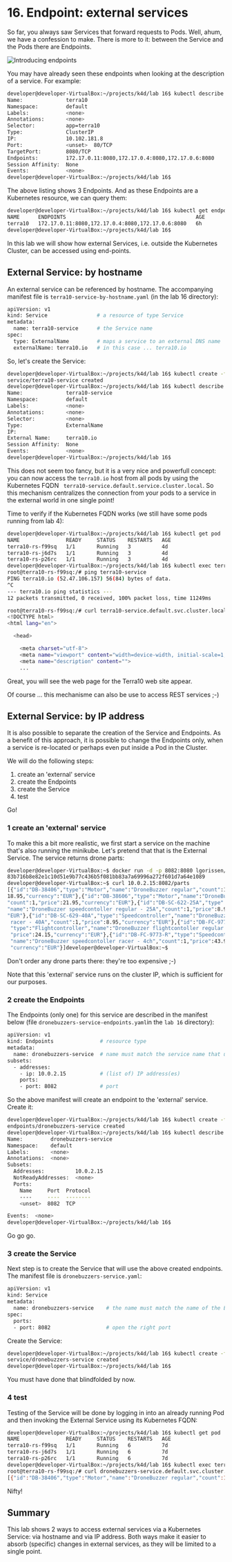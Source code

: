# 16. Endpoint: external services

So far, you always saw Services that forward requests to Pods. Well, ahum, we have a confession to make. There is more to it: between the Service and the Pods there are Endpoints.

![Introducing endpoints](img/lab16-introducing-endpoints.png)

You may have already seen these endpoints when looking at the description of a service. For example:

```bash
developer@developer-VirtualBox:~/projects/k4d/lab 16$ kubectl describe service terra10
Name:              terra10
Namespace:         default
Labels:            <none>
Annotations:       <none>
Selector:          app=terra10
Type:              ClusterIP
IP:                10.102.181.8
Port:              <unset>  80/TCP
TargetPort:        8080/TCP
Endpoints:         172.17.0.11:8080,172.17.0.4:8080,172.17.0.6:8080
Session Affinity:  None
Events:            <none>
developer@developer-VirtualBox:~/projects/k4d/lab 16$
```
The above listing shows 3 Endpoints. And as these Endpoints are a Kubernetes resource, we can query them:

```bash
developer@developer-VirtualBox:~/projects/k4d/lab 16$ kubectl get endpoints terra10
NAME      ENDPOINTS                                          AGE
terra10   172.17.0.11:8080,172.17.0.4:8080,172.17.0.6:8080   6h
developer@developer-VirtualBox:~/projects/k4d/lab 16$
```
In this lab we will show how external Services, i.e. outside the Kubernetes Cluster, can be accessed using end-points.

## External Service: by hostname

An external service can be referenced by hostname. The accompanying manifest file is `terra10-service-by-hostname.yaml` (in the lab 16 directory):

```bash
apiVersion: v1
kind: Service                # a resource of type Service
metadata:
  name: terra10-service      # the Service name
spec:
  type: ExternalName         # maps a service to an external DNS name
  externalName: terra10.io   # in this case ... terra10.io
```

So, let's create the Service:

```bash
developer@developer-VirtualBox:~/projects/k4d/lab 16$ kubectl create -f terra10-service-by-hostname.yaml 
service/terra10-service created
developer@developer-VirtualBox:~/projects/k4d/lab 16$ kubectl describe service terra10-service 
Name:              terra10-service
Namespace:         default
Labels:            <none>
Annotations:       <none>
Selector:          <none>
Type:              ExternalName
IP:                
External Name:     terra10.io
Session Affinity:  None
Events:            <none>
developer@developer-VirtualBox:~/projects/k4d/lab 16$
```

This does not seem too fancy, but it is a very nice and powerfull concept: you can now access the `terra10.io` host from all pods by using the Kubernetes FQDN ` terra10-service.default.service.cluster.local`. So this mechanism centralizes the connection from your pods to a service in the external world in one single point!

Time to verify if the Kubernetes FQDN works (we still have some pods running from lab 4):

```bash
developer@developer-VirtualBox:~/projects/k4d/lab 16$ kubectl get pod
NAME               READY     STATUS    RESTARTS   AGE
terra10-rs-f99sq   1/1       Running   3          4d
terra10-rs-j6d7s   1/1       Running   3          4d
terra10-rs-p26rc   1/1       Running   3          4d
developer@developer-VirtualBox:~/projects/k4d/lab 16$ kubectl exec terra10-rs-f99sq -it bash
root@terra10-rs-f99sq:/# ping terra10-service
PING terra10.io (52.47.106.157) 56(84) bytes of data.
^C
--- terra10.io ping statistics ---
12 packets transmitted, 0 received, 100% packet loss, time 11249ms

root@terra10-rs-f99sq:/# curl terra10-service.default.svc.cluster.local
<!DOCTYPE html>
<html lang="en">

  <head>

    <meta charset="utf-8">
    <meta name="viewport" content="width=device-width, initial-scale=1, shrink-to-fit=no">
    <meta name="description" content="">
    ...
```
Great, you will see the web page for the Terra10 web site appear.

Of course ... this mechanisme can also be use to access REST services ;-)



## External Service: by IP address

It is also possible to separate the creation of the Service and Endpoints. As a benefit of this approach, it is possible to change the Endpoints only, when a service is re-located or perhaps even put inside a Pod in the Cluster.

We will do the following steps:

1. create an 'external' service
2. create the Endpoints
3. create the Service
4. test

Go!

### 1 create an 'external' service

To make this a bit more realistic, we first start a service on the machine that's also running the minikube. Let's pretend that that is the External Service. The service returns drone parts:

```bash
developer@developer-VirtualBox:~$ docker run -d -p 8082:8080 lgorissen/dronebuzzers-parts
83b716b8e82e1c10d51e9b77c436b5f081bb83a7a69996a272f601d7a64e1089
developer@developer-VirtualBox:~$ curl 10.0.2.15:8082/parts
[{"id":"DB-38406","type":"Motor","name":"DroneBuzzer regular","count":1,"price":
18.95,"currency":"EUR"},{"id":"DB-38606","type":"Motor","name":"DroneBuzzer racer",
"count":1,"price":21.95,"currency":"EUR"},{"id":"DB-SC-622-25A","type":"Speedcontroller",
"name":"DroneBuzzer speedcontoller regular - 25A","count":1,"price":8.95,"currency":
"EUR"},{"id":"DB-SC-629-40A","type":"Speedcontroller","name":"DroneBuzzer speedcontoller
 racer - 40A","count":1,"price":8.95,"currency":"EUR"},{"id":"DB-FC-9773-A",
 "type":"Flightcontroller","name":"DroneBuzzer flightcontoller regular - 4ch","count":1,
 "price":24.15,"currency":"EUR"},{"id":"DB-FC-9773-R","type":"Speedcontroller",
 "name":"DroneBuzzer speedcontoller racer - 4ch","count":1,"price":43.95,
 "currency":"EUR"}]developer@developer-VirtualBox:~$
```

Don't order any drone parts there: they're too expensive ;-)

Note that this 'external' service runs on the cluster IP, which is sufficient for our purposes.

### 2 create the Endpoints

The Endpoints (only one) for this service are described in the manifest below (file `dronebuzzers-service-endpoints.yaml`in the `lab 16` directory):

```bash
apiVersion: v1
kind: Endpoints               # resource type
metadata:
  name: dronebuzzers-service  # name must match the service name that uses these endpoints 
subsets:
  - addresses:
    - ip: 10.0.2.15           # (list of) IP address(es)
    ports:
    - port: 8082              # port

```

So the above manifest will create an endpoint to the 'external' service. Create it:

```bash
developer@developer-VirtualBox:~/projects/k4d/lab 16$ kubectl create -f dronebuzzers-service-endpoints.yaml 
endpoints/dronebuzzers-service created
developer@developer-VirtualBox:~/projects/k4d/lab 16$ kubectl describe endpoints dronebuzzers-service 
Name:         dronebuzzers-service
Namespace:    default
Labels:       <none>
Annotations:  <none>
Subsets:
  Addresses:          10.0.2.15
  NotReadyAddresses:  <none>
  Ports:
    Name     Port  Protocol
    ----     ----  --------
    <unset>  8082  TCP

Events:  <none>
developer@developer-VirtualBox:~/projects/k4d/lab 16$
```

Go go go.


### 3 create the Service

Next step is to create the Service that will use the above created endpoints. The manifest file is `dronebuzzers-service.yaml`: 

```bash
apiVersion: v1
kind: Service
metadata:
  name: dronebuzzers-service    # the name must match the name of the Endpoints 
spec:
  ports:
  - port: 8082                  # open the right port
```

Create the Service:

```bash
developer@developer-VirtualBox:~/projects/k4d/lab 16$ kubectl create -f dronebuzzers-service.yaml 
service/dronebuzzers-service created
developer@developer-VirtualBox:~/projects/k4d/lab 16$ 
```

You must have done that blindfolded by now.


### 4 test

Testing of the Service will be done by logging in into an already running Pod and then invoking the External Service using its Kubernetes FQDN:

```bash
developer@developer-VirtualBox:~/projects/k4d/lab 16$ kubectl get pod
NAME               READY     STATUS    RESTARTS   AGE
terra10-rs-f99sq   1/1       Running   6          7d
terra10-rs-j6d7s   1/1       Running   6          7d
terra10-rs-p26rc   1/1       Running   6          7d
developer@developer-VirtualBox:~/projects/k4d/lab 16$ kubectl exec terra10-rs-f99sq -it bash
root@terra10-rs-f99sq:/# curl dronebuzzers-service.default.svc.cluster.local:8082/parts
[{"id":"DB-38406","type":"Motor","name":"DroneBuzzer regular","count":1,"price":18.95,"currency":"EUR"},{"id":"DB-38606","type":"Motor","name":"DroneBuzzer racer","count":1,"price":21.95,"currency":"EUR"},{"id":"DB-SC-622-25A","type":"Speedcontroller","name":"DroneBuzzer speedcontoller regular - 25A","count":1,"price":8.95,"currency":"EUR"},{"id":"DB-SC-629-40A","type":"Speedcontroller","name":"DroneBuzzer speedcontoller racer - 40A","count":1,"price":8.95,"currency":"EUR"},{"id":"DB-FC-9773-A","type":"Flightcontroller","name":"DroneBuzzer flightcontoller regular - 4ch","count":1,"price":24.15,"currency":"EUR"},{"id":"DB-FC-9773-R","type":"Speedcontroller","name":"DroneBuzzer speedcontoller racer - 4ch","count":1,"price":43.95,"currency":"EUR"}]root@terra10-rs-f99sq:/# 
```

Nifty!


## Summary 

This lab shows 2 ways to access external services via a Kubernetes Service: via hostname and via IP address. Both ways make it easier to absorb (specific) changes in external services, as they will be limited to a single point.
